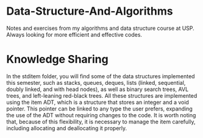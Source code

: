# Data-Structure-And-Algorithms
Notes and exercises from my algorithms and data structure course at USP. Always looking for more efficient and effective codes.

# Knowledge Sharing

In the stditem folder, you will find some of the data structures implemented this semester, such as stacks, queues, deques, lists (linked, sequential, doubly linked, and with head nodes), as well as binary search trees, AVL trees, and left-leaning red-black trees. All these structures are implemented using the item ADT, which is a structure that stores an integer and a void pointer. This pointer can be linked to any type the user prefers, expanding the use of the ADT without requiring changes to the code. It is worth noting that, because of this flexibility, it is necessary to manage the item carefully, including allocating and deallocating it properly.
